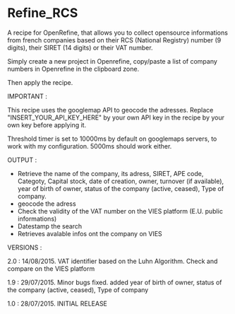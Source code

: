 ﻿# Refine_RCS
A recipe for OpenRefine, that allows you to collect opensource informations from french companies based on their RCS (National Registry) number (9 digits), their SIRET (14 digits) or their VAT number.

Simply create a new project in Openrefine, copy/paste a list of company numbers in Openrefine in the clipboard zone.

Then apply the recipe.

IMPORTANT : 

This recipe uses the googlemap API to geocode the adresses. Replace "INSERT_YOUR_API_KEY_HERE" by your own API key in the recipe by your own key before applying it.

Threshold timer is set to 10000ms by default on googlemaps servers, to work with my configuration. 5000ms should work either.


OUTPUT : 

- Retrieve the name of the company, its adress, SIRET, APE code, Categoty, Capital stock, date of creation, owner, turnover (if available), year of birth of owner, status of the company (active, ceased), Type of company.
- geocode the adress
- Check the validity of the VAT number on the VIES platform (E.U. public informations)
- Datestamp the search
- Retrieves avalable infos ont the company on VIES


VERSIONS :

2.0 : 14/08/2015. VAT identifier based on the Luhn Algorithm. Check and compare on the VIES platform

1.9 : 29/07/2015. Minor bugs fixed. added year of birth of owner, status of the company (active, ceased), Type of company

1.0 : 28/07/2015. INITIAL RELEASE




